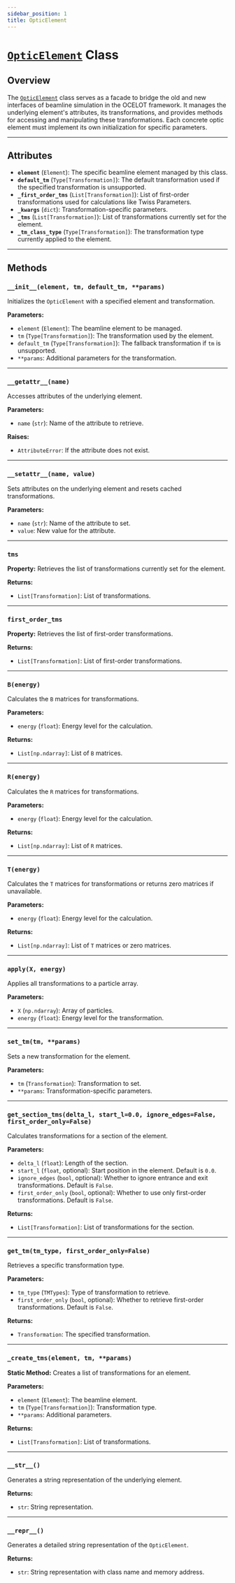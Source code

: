 ```yaml
---
sidebar_position: 1
title: OpticElement
---
```


# [`OpticElement`](https://github.com/ocelot-collab/ocelot/blob/master/ocelot/cpbd/elements/optic_element.py) Class

## Overview
The [`OpticElement`](https://github.com/ocelot-collab/ocelot/blob/master/ocelot/cpbd/elements/optic_element.py) class serves as a facade to bridge the old and new interfaces of beamline simulation in the OCELOT framework. It manages the underlying element's attributes, its transformations, and provides methods for accessing and manipulating these transformations. Each concrete optic element must implement its own initialization for specific parameters.

---

## Attributes

- **`element`** (`Element`): The specific beamline element managed by this class.
- **`default_tm`** (`Type[Transformation]`): The default transformation used if the specified transformation is unsupported.
- **`_first_order_tms`** (`List[Transformation]`): List of first-order transformations used for calculations like Twiss Parameters.
- **`_kwargs`** (`dict`): Transformation-specific parameters.
- **`_tms`** (`List[Transformation]`): List of transformations currently set for the element.
- **`_tm_class_type`** (`Type[Transformation]`): The transformation type currently applied to the element.

---

## Methods

### `__init__(element, tm, default_tm, **params)`
Initializes the `OpticElement` with a specified element and transformation.

**Parameters:**
- `element` (`Element`): The beamline element to be managed.
- `tm` (`Type[Transformation]`): The transformation used by the element.
- `default_tm` (`Type[Transformation]`): The fallback transformation if `tm` is unsupported.
- `**params`: Additional parameters for the transformation.

---

### `__getattr__(name)`
Accesses attributes of the underlying element.

**Parameters:**
- `name` (`str`): Name of the attribute to retrieve.

**Raises:**
- `AttributeError`: If the attribute does not exist.

---

### `__setattr__(name, value)`
Sets attributes on the underlying element and resets cached transformations.

**Parameters:**
- `name` (`str`): Name of the attribute to set.
- `value`: New value for the attribute.

---

### `tms`
**Property:** Retrieves the list of transformations currently set for the element.

**Returns:**
- `List[Transformation]`: List of transformations.

---

### `first_order_tms`
**Property:** Retrieves the list of first-order transformations.

**Returns:**
- `List[Transformation]`: List of first-order transformations.

---

### `B(energy)`
Calculates the `B` matrices for transformations.

**Parameters:**
- `energy` (`float`): Energy level for the calculation.

**Returns:**
- `List[np.ndarray]`: List of `B` matrices.

---

### `R(energy)`
Calculates the `R` matrices for transformations.

**Parameters:**
- `energy` (`float`): Energy level for the calculation.

**Returns:**
- `List[np.ndarray]`: List of `R` matrices.

---

### `T(energy)`
Calculates the `T` matrices for transformations or returns zero matrices if unavailable.

**Parameters:**
- `energy` (`float`): Energy level for the calculation.

**Returns:**
- `List[np.ndarray]`: List of `T` matrices or zero matrices.

---

### `apply(X, energy)`
Applies all transformations to a particle array.

**Parameters:**
- `X` (`np.ndarray`): Array of particles.
- `energy` (`float`): Energy level for the transformation.

---

### `set_tm(tm, **params)`
Sets a new transformation for the element.

**Parameters:**
- `tm` (`Transformation`): Transformation to set.
- `**params`: Transformation-specific parameters.

---

### `get_section_tms(delta_l, start_l=0.0, ignore_edges=False, first_order_only=False)`
Calculates transformations for a section of the element.

**Parameters:**
- `delta_l` (`float`): Length of the section.
- `start_l` (`float`, optional): Start position in the element. Default is `0.0`.
- `ignore_edges` (`bool`, optional): Whether to ignore entrance and exit transformations. Default is `False`.
- `first_order_only` (`bool`, optional): Whether to use only first-order transformations. Default is `False`.

**Returns:**
- `List[Transformation]`: List of transformations for the section.

---

### `get_tm(tm_type, first_order_only=False)`
Retrieves a specific transformation type.

**Parameters:**
- `tm_type` (`TMTypes`): Type of transformation to retrieve.
- `first_order_only` (`bool`, optional): Whether to retrieve first-order transformations. Default is `False`.

**Returns:**
- `Transformation`: The specified transformation.

---

### `_create_tms(element, tm, **params)`
**Static Method:** Creates a list of transformations for an element.

**Parameters:**
- `element` (`Element`): The beamline element.
- `tm` (`Type[Transformation]`): Transformation type.
- `**params`: Additional parameters.

**Returns:**
- `List[Transformation]`: List of transformations.

---

### `__str__()`
Generates a string representation of the underlying element.

**Returns:**
- `str`: String representation.

---

### `__repr__()`
Generates a detailed string representation of the `OpticElement`.

**Returns:**
- `str`: String representation with class name and memory address.